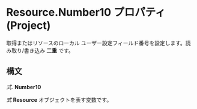 
# Resource.Number10 プロパティ (Project)

取得またはリソースのローカル ユーザー設定フィールド番号を設定します。読み取り/書き込み **二重** です。


## 構文

 _式_. **Number10**

 _式_ **Resource** オブジェクトを表す変数です。

